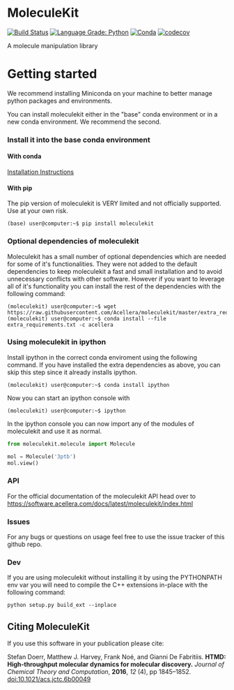 # MoleculeKit

[![Build Status](https://dev.azure.com/stefdoerr/moleculekit/_apis/build/status/Acellera.moleculekit?branchName=master)](https://dev.azure.com/stefdoerr/moleculekit/_build/latest?definitionId=1&branchName=master)
[![Language Grade: Python](https://img.shields.io/lgtm/grade/python/g/Acellera/moleculekit.svg?logo=lgtm&logoWidth=18)](https://lgtm.com/projects/g/Acellera/moleculekit/context:python) 
[![Conda](https://anaconda.org/acellera/moleculekit/badges/version.svg)](https://anaconda.org/acellera/moleculekit)
[![codecov](https://codecov.io/gh/Acellera/moleculekit/branch/master/graph/badge.svg)](https://codecov.io/gh/Acellera/moleculekit)

A molecule manipulation library

# Getting started

We recommend installing Miniconda on your machine to better manage python packages and environments.

You can install moleculekit either in the "base" conda environment or in a new conda environment. We recommend the second.


### Install it into the base conda environment

#### With conda

[Installation Instructions](https://software.acellera.com/docs/latest/moleculekit/installation.html)

#### With pip

The pip version of moleculekit is VERY limited and not officially supported. Use at your own risk.

```
(base) user@computer:~$ pip install moleculekit
```

### Optional dependencies of moleculekit

Moleculekit has a small number of optional dependencies which are needed for some of it's functionalities. They were not added to the default dependencies to keep moleculekit a fast and small installation and to avoid unnecessary conflicts with other software. However if you want to leverage all of it's functionality you can install the rest of the dependencies with the following command:

```
(moleculekit) user@computer:~$ wget https://raw.githubusercontent.com/Acellera/moleculekit/master/extra_requirements.txt
(moleculekit) user@computer:~$ conda install --file extra_requirements.txt -c acellera
``` 

### Using moleculekit in ipython

Install ipython in the correct conda enviroment using the following command. If you have installed the extra dependencies as above, you can skip this step since it already installs ipython.

```
(moleculekit) user@computer:~$ conda install ipython
```

Now you can start an ipython console with

```
(moleculekit) user@computer:~$ ipython
```

In the ipython console you can now import any of the modules of moleculekit and use it as normal.

```python
from moleculekit.molecule import Molecule

mol = Molecule('3ptb')
mol.view()
```

### API

For the official documentation of the moleculekit API head over to https://software.acellera.com/docs/latest/moleculekit/index.html 
### Issues

For any bugs or questions on usage feel free to use the issue tracker of this github repo.

### Dev

If you are using moleculekit without installing it by using the PYTHONPATH env var you will need to compile the C++ extensions in-place with the following command:

```
python setup.py build_ext --inplace
```

## Citing MoleculeKit

If you use this software in your publication please cite:

Stefan Doerr, Matthew J. Harvey, Frank Noé, and Gianni De Fabritiis. 
**HTMD: High-throughput molecular dynamics for molecular discovery.** 
*Journal of Chemical Theory and Computation*, **2016**, *12* (4), pp 1845–1852.
[doi:10.1021/acs.jctc.6b00049](http://pubs.acs.org/doi/abs/10.1021/acs.jctc.6b00049)

